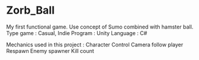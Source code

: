 # Zorb_Ball
My first functional game. Use concept of Sumo combined with hamster ball.
	Type game : Casual, Indie 
	Program : Unity
	Language : C#

Mechanics used in this project : 
	Character Control 
	Camera follow player  
	Respawn 
	Enemy spawner 
	Kill count
